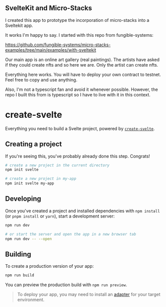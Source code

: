 ## SvelteKit and Micro-Stacks

I created this app to prototype the incorporation of micro-stacks into a Sveltekit app.

It works I'm happy to say. I started with this repo from fungible-systems:

https://github.com/fungible-systems/micro-stacks-examples/tree/main/examples/with-sveltekit

Our main app is an online art gallery (real paintings). The artists have asked if they could
create nfts and so here we are. Only the artist can create nfts.

Everything here works. You will have to deploy your own contract to testnet. Feel free to copy and use anything.

Also, I'm not a typescript fan and avoid it whenever possible. However, the repo I built this from is typescript so I have to live with it in this context.

# create-svelte

Everything you need to build a Svelte project, powered by [`create-svelte`](https://github.com/sveltejs/kit/tree/master/packages/create-svelte).

## Creating a project

If you're seeing this, you've probably already done this step. Congrats!

```bash
# create a new project in the current directory
npm init svelte

# create a new project in my-app
npm init svelte my-app
```

## Developing

Once you've created a project and installed dependencies with `npm install` (or `pnpm install` or `yarn`), start a development server:

```bash
npm run dev

# or start the server and open the app in a new browser tab
npm run dev -- --open
```

## Building

To create a production version of your app:

```bash
npm run build
```

You can preview the production build with `npm run preview`.

> To deploy your app, you may need to install an [adapter](https://kit.svelte.dev/docs/adapters) for your target environment.
